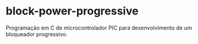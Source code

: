 # block-power-progressive
 Programação em C de microcontrolador PIC para desenvolvimento de um bloqueador progressivo.
